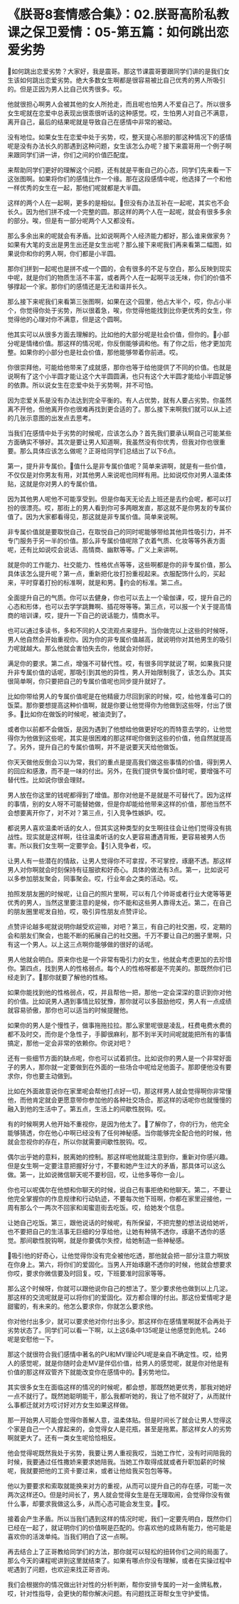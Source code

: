 # 《朕哥8套情感合集》：02.朕哥高阶私教课之保卫爱情：05-第五篇：如何跳出恋爱劣势

🎼如何跳出恋爱劣势？大家好，我是震哥。那这节课震哥要跟同学们讲的是我们女生该如何跳出恋爱劣势。绝大多数女生啊都是很容易被比自己优秀的男人所吸引的。但是正因为男人比自己优秀很多。哎。

他就很担心啊男人会被其他的女人所抢走，而且呢也怕男人不爱自己了。所以很多女生呢就在恋爱中总表现出很乖很听话的这种感觉。哎，生怕男人对自己不满意，离开自己，最后的结果呢就是导致自己在感情中非常的被动。

没有地位。如果女生在恋爱中处于劣势，哎，整天提心吊胆的那这种情况下的感情呢是没有办法长久的那遇到这种问题，女生该怎么办呢？接下来震哥用一个例子啊来跟同学们讲一讲，你们之间的价值匹配度。

来帮助同学们更好的理解这个问题，还有就是平衡自己的心态，同学们先来看一下这张图啊。如果将你们的感情比作一个缘。那在这段感情中呢，他选择了一个和他一样优秀的女生在一起，那他们呢就都是大半圆。

这样的两个人在一起啊，更多的是相似。🎼但没有办法互补在一起呢，其实也不会长久。因为他们拼不成一个完整的圆。那这样的两个人在一起呢，就会有很多多余的部分。唉，但是有一部分呢两个人又都没有。

那么多余出来的呢就会有矛盾。比如说啊两个人经济能力都好，那么谁来做家务？如果有大笔的支出是男生出还是女生出呢？那么接下来呢我们再来看第二幅图，如果说你和你的男人啊，你们都是小半圆。

那你们拼到一起呢也是拼不成一个圆的，会有很多的不足与空白，那么反映到现实中呢，就是你们的物质生活不丰富，或者两个人在一起啊平淡无味，你们的价值不够撑起一个家。那你们的感情还是无法和谐并长久。

那么接下来呢我们来看第三张图啊，如果在这个园里，他占大半个，哎，你占小半个，你觉得你处于劣势，所以很着急，唉，你觉得他能找到比你更优秀的女生，你觉得他的心理对你不满意，但是这个圆啊。

他其实可以从很多方面去理解的。比如他的大部分呢是社会价值，但你的。🎼小部分呢是情绪价值。那这样的情况呢，你反倒能够调和他。有了你之后，他才更加完整。如果你的小部分也是社会价值，那他能够带着你前进。哎。

你很崇拜他，可能给他带来了成就感，那你也等于给他提供了不同的价值。也就是说啊有了这个小半圆才能让这个大半圆圆满，也只有这个大半圆才能给小半圆足够的依靠。所以说女生在恋爱中处于劣势啊，并不可怕。

因为恋爱关系是没有办法达到完全平衡的。有人占优势，就有人要占劣势。你虽然离不开他，但他离开你也很难再找到更合适的了。那么接下来啊我们就可以从上述的几张示意图的出发点去思考。

当我们在感情中处于劣势的时候呢，应该怎么办？首先我们要承认啊自己可能某些方面确实不够好。其次是要让男人知道啊，我虽然没有你优秀，但我对你也很重要。那么具体应该怎么做呢？正哥给同学们总结出了以下6点。

第一，提升非专属价。🎼值什么是非专属价值呢？简单来讲啊，就是有一些价值，不仅仅是对你男友有用，对其他男人来说呢也同样有用。比如说哎你对男人温柔体贴，这就是你对男人的专属价值。

因为其他男人呢他不可能享受到。但是你每天无论去上班还是去约会呢，都可以打扮的很漂亮。哎，那街上的男人看到你可多两眼发直，那这就不是你男友的专属价值了。因为大家都看得见，那这就是非专属价值。简单来说啊。

非专属价值就是要取悦自己，在取悦自己的同时呢能够带给其他异性吸引力，并不专门服务于另一半的价值。那么非专属价值呢除了衣着气质、化妆等等外表方面呢，还有比如说哎会说话、高情商、幽默等等。广义上来讲啊。

就是你的工作能力、社交能力、性格优点等等，这些啊都是你的非专属价值，那么具体该怎么提升呢？第一点，重新把化妆打扮重视起来。衣服配饰什么的，买起来，平时穿着打扮的标准啊，就是和男。🎼约会的标准。第二点。

全面提升自己的气质。你可以去健身，你也可以去上一个瑜伽课，哎，提升自己的心态和形体，也可以去学学跳舞啊、插花呀等等。第三点，可以报一个关于提高情商的培训课，哎，提升一下自己的说话能力，情商水平。

也可以通过多读书，多和不同的人交流观点来提升。当你做完以上这些的时候呀，男人他自然会开始重视你。因为你的非专属价值越高，就说明你对其他男生的吸引力呢就越大。那么他就会害怕失去你，他就会对你好。

满足你的要求。第二点，增强不可替代性。哎，有很多同学就说了啊，如果我只提升非专属价值的话呢，那吸引到其他的异性，男人开始限制我了，该怎么办。其实很简单啊，你只要把自己的专属价值呢也同步提升就好了。

比如你带给男人的专属价值呢是在他精疲力尽回到家的时候，哎，给他准备可口的饭菜。那你要想提高这种价值啊，就是你要让他觉得你为他做到这些呀，付出了很多。🎼比如你在做饭的时候呢，被油烫到了。

或者你以前都不会做饭，是因为遇到了他想给他做更好吃的而特意去学的，让他觉得你为他做到这些呢，其实是很困难的那这样呢你做到这些的价值，他自然就提高了。另外，提升自己的专属价值啊，并不是说要天天给他做饭。

你天天做他反倒会习以为常，我们的重点是提高我们做这些事情的价值，得到男人的回应和感激，而不是一味的付出。另外，在我们提供专属价值时呢，要增强不可替代性。比如说你很会理财。

男人放在你这里的钱呢都得到了增值。那你对他是不是就是不可替代了。因为这样的事情，别的女人呀不可能替她做，但是你却能给他带来这样的价值，那他当然不会想要离开你了，对不对？第三点，引入竞争性嫉妒。哎。

都说男人喜欢温柔听话的女人，但其实这种类型的女生啊往往会让他们觉得没有挑战性。现实就是这样啊，往往温柔听话的女人更容易遭遇背叛，更容易被男人伤害。所以我们女生啊一定要学会。🎼引入竞争者，哎。

让男人有一些潜在的情敌，让男人觉得你不可拿捏，不可掌控，琢磨不透。那这样男人对你啊就会时刻保持有征服欲和好奇心。具体的做法有3点。第一，比如说可以多参加朋友聚会，同事聚会。哎，行业年会之类的活动。哎。

拍照发朋友圈的时候呢，让自己的照片里啊，可以有几个帅哥或者行业大佬等等更优秀的男人，当然这里要注意的是候，你不能和这些男人靠得太近。第二，在自己的朋友圈里呢发自拍，哎，吸引异性朋友点赞评论。

点赞评论越多呢就说明你越受欢迎嘛，对吧？第三，有自己的社交圈，哎，定期的会和朋友们聚会，也能不断的拓展自己的社交圈。千万不要让自己的圈子里啊，只有这一个男人。以上这三点啊你能够做的很好的话呢。

男人他就会明白。原来你也是一个非常有吸引力的女生，他就会考虑更加的去珍惜你。第四点，找到男人的性格弱点。每个人的性格呀都是不完美的。那既然你们已经走到了。🎼那你就要了解他的性格。

如果你能找到他的性格弱点，哎，并且帮他一把，那他一定会深深的意识到你对他的价值。比如说男人遇到事情比较犹豫，那你就可以多鼓励他哎，男人有一点成绩就容易骄傲，那你也可以适当的时候提醒他。

如果你的男人是个慢性子，做事拖拖拉拉。那么家里呢很是凌乱，枉费电费水费的都不及时交，而你是个急性子，手脚很麻利，那不到半天时间呢就能把所有的事情搞定，那他一定会非常的依赖你。你说对吧？

还有一些细节方面的缺点呢，你也可以试着抓住。比如说你的男人是一个非常好面子的男人，那你就一定要做到在外面的一些场合中呢给足他面子。那即便他没有要求你，你也要主动做到。

比如在外面故意说你在家里呢会帮他打点好一切，那这样男人就会觉得啊你非常懂他，而他肯定就会更愿意带你参加他的各种社交场合。那这样的话呢你也就慢慢的融入到他的生活中了。第五点，生活上的间歇性脱钩。哎。

有的时候啊男人他开始不重视你，是因为他太了。🎼了解你了，你的行为，他完全能够猜透，你在他心中啊已经没有了任何神秘感。当你能够完全配合他的时候，他就会忽视你的存在，所以你就需要间歇性脱钩。哎。

偶尔出乎她的意料，脱离她的控制。那这样呢他就能注意到你，重新对你感兴趣。但是女生啊一定要注意把握好分寸，不要和她产生过大的矛盾，那具体可以这么做。第一，比如说微信聊天呢不要秒回，哎，让他多等你一会儿。

你也可以呢偶尔在他想和你聊天的时候，说自己有事拒绝和他聊天。第二，不要让他完全掌握你的作息规律和行动轨迹，不要每次他下班啊，你都在家里迎接他，一周有那么个一两次不回家和闺蜜逛街去吃饭。哎，给她发个信息。

让她自己吃饭。第三，跟他说话的时候呢，有所保留，不把完整的想法说给她听，也不要把自己的生活事无巨细的分享给他，让她有种猜不透你，琢磨不透你的感觉。那间歇性脱钩啊，就是你要偶尔失控，给她制造一些神秘感。

🎼吸引他的好奇心，让他觉得你没有完全被他吃透，那他就会把一部分注意力啊放在你身上。第六，将你们的爱固化。当男人开始琢磨不透你的时候，他就会想要求你哎，要求你微信要及时回复。哎，下班要准时回家等等。

那么这个时候呀，你就可以跟他说你自己的想法了。至少要求他也做到以上几淀。那这样的交流呢就是可以将你们的爱固化。双方都合理的付出。那这份爱情呢才是甜蜜的，有未来的。他怎么要求你，你就怎么要求他。

你对他付出多少，就可以要求他对你付出多少。那这样你在感情里啊就不会再处于劣势状态了。同学们可以看一下啊，以上这6条中135呢是让他感觉到危机。246呢是安慰他一下。

那这个就很符合我们感情中著名的PU和MV理论PU呢是亲自不确定性。哎，给男人的感觉呢，就是你随时会走MV是伴侣价值，给男人的感觉呢，就是你对他是有价值的那这样双管齐下就能改变你在感情中的。🎼劣势地位。

其实很多女生在面临这样的情况的时候呢，都会想，那既然她更优秀，那我对她好一点不就行了。既然她聪明能干，那么我都听她的，我让了他不就好了，从而就什么事都迁就对方哎讨好对方女生如果这样做。

那一开始男人可能会觉得你善解人意，温柔体贴。但是时间长了就会让男人觉得这个家是自己一个人撑起来的，会觉得女人是花瓶，甚至是拖累。那这样女人的劣势啊就更大了。还有一类女生呢恰恰相反。

他会觉得呢既然我处于劣势，我要让男人重视我哎，当她工作忙，没有时间陪我的时候，我要通过任性撒娇来要求她陪我。当她工作取得成就或者升职加薪的时候呢，我就要把他的工资卡要过来，或者让他给我买包包等等。

他以为要要求和索取就能换来对方的重视，从而可以提升自己的存在感，可能一次两次这样还O。但是时间长了，男人就会觉得女生是在无理取闹，会觉得你没有做什么事，却要求我做这么多，从而心态可能会发生变。🎼哎。

接着会产生矛盾。所以当我们遇到这样的情况时呢，我们一定要先明白，既然你们已经在一起了，就证明你们的价值啊是匹配的。你喜欢他的成熟有能力，他可能是喜欢你的活泼单纯。当我们明白了这一点啊。

再去结合上了正哥教给同学们的方法，那你就可以轻松的扭转你们之间的局面了。那么今天的课程呢讲到这里就结束了。如果有哪点你没有理解，或者在实操过程中呢遇到了问题，也欢迎来找正哥咨询。

我们会根据你的情况做出针对性的分析判断，帮你安排专属的一对一金牌私教，哎，针对性指导，会更快的帮你解决问题。有问题找正哥帮女生守护爱情。

